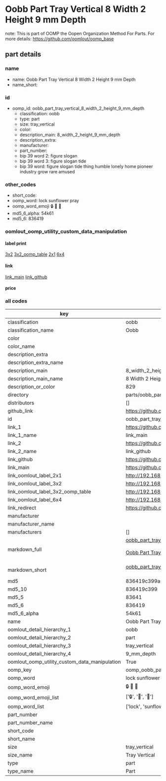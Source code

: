 # Oobb Part Tray Vertical 8 Width 2 Height 9 mm Depth  

note: This is part of OOMP the Oopen Organization Method For Parts. For more details: https://github.com/oomlout/oomp_base

##  part details
  







### name
* name: Oobb Part Tray Vertical 8 Width 2 Height 9 mm Depth
* name_short: 
### id
* oomp_id: oobb_part_tray_vertical_8_width_2_height_9_mm_depth
  * classification: oobb
  * type: part
  * size: tray_vertical
  * color: 
  * description_main: 8_width_2_height_9_mm_depth
  * description_extra: 
  * manufacturer: 
  * part_number: 
  * bip 39 word 2: figure slogan
  * bip 39 word 3: figure slogan tide
  * bip 39 word: figure slogan tide thing humble lonely home pioneer industry grow rare amused

### other_codes
* short_code: 
* oomp_word: lock sunflower pray
* oomp_word_emoji :lock: :sunflower: :pray:
* md5_6_alpha: 54k61
* md5_6: 836419






### oomlout_oomp_utility_custom_data_manipulation
#### label print
[3x2](http://192.168.1.245:1112/?label=oomp%2054k61)
[3x2_oomp_table](http://192.168.1.108:1112/?label=oomp%2054k61)
[2x1](http://192.168.1.242:1112/?label=oomp%2054k61)
[6x4](http://192.168.1.55:1112/?label=oomp%2054k61)    

#### link

[link_main](https://github.com/oomlout/oomlout_oomp_version_1_messy/tree/main/parts/oobb_part_tray_vertical_8_width_2_height_9_mm_depth) [link_github](https://github.com/oomlout/oomlout_oomp_version_1_messy/tree/main/parts/oobb_part_tray_vertical_8_width_2_height_9_mm_depth)                             

#### price







### all codes 
| key | value |  
| --- | --- |  
| classification | oobb |  
| classification_name | Oobb |  
| color |  |  
| color_name |  |  
| description_extra |  |  
| description_extra_name |  |  
| description_main | 8_width_2_height_9_mm_depth |  
| description_main_name | 8 Width 2 Height 9 mm Depth |  
| description_or_color | 829 |  
| directory | parts/oobb_part_tray_vertical_8_width_2_height_9_mm_depth |  
| distributors | [] |  
| github_link | https://github.com/oomlout/oomlout_oomp_part_src/tree/main/parts/oobb_part_tray_vertical_8_width_2_height_9_mm_depth |  
| id | oobb_part_tray_vertical_8_width_2_height_9_mm_depth |  
| link_1 | https://github.com/oomlout/oomlout_oomp_version_1_messy/tree/main/parts/oobb_part_tray_vertical_8_width_2_height_9_mm_depth |  
| link_1_name | link_main |  
| link_2 | https://github.com/oomlout/oomlout_oomp_version_1_messy/tree/main/parts/oobb_part_tray_vertical_8_width_2_height_9_mm_depth |  
| link_2_name | link_github |  
| link_github | https://github.com/oomlout/oomlout_oomp_version_1_messy/tree/main/parts/oobb_part_tray_vertical_8_width_2_height_9_mm_depth |  
| link_main | https://github.com/oomlout/oomlout_oomp_version_1_messy/tree/main/parts/oobb_part_tray_vertical_8_width_2_height_9_mm_depth |  
| link_oomlout_label_2x1 | http://192.168.1.242:1112/?label=oomp%2054k61 |  
| link_oomlout_label_3x2 | http://192.168.1.245:1112/?label=oomp%2054k61 |  
| link_oomlout_label_3x2_oomp_table | http://192.168.1.108:1112/?label=oomp%2054k61 |  
| link_oomlout_label_6x4 | http://192.168.1.55:1112/?label=oomp%2054k61 |  
| link_redirect | https://github.com/oomlout/oomlout_oomp_version_1_messy/tree/main/parts/oobb_part_tray_vertical_8_width_2_height_9_mm_depth |  
| manufacturer |  |  
| manufacturer_name |  |  
| manufacturers | [] |  
| markdown_full | [oobb_part_tray_vertical_8_width_2_height_9_mm_depth](none)<br>[](none)<br>[Oobb Part Tray Vertical 8 Width 2 Height 9 Mm Depth](none)<br><br> |  
| markdown_short | [oobb_part_tray_vertical_8_width_2_height_9_mm_depth](none)<br><br> |  
| md5 | 836419c399a52da20eb77e0bc3b2fab0 |  
| md5_10 | 836419c399 |  
| md5_5 | 83641 |  
| md5_6 | 836419 |  
| md5_6_alpha | 54k61 |  
| name | Oobb Part Tray Vertical 8 Width 2 Height 9 mm Depth |  
| oomlout_detail_hierarchy_1 | oobb |  
| oomlout_detail_hierarchy_2 | part |  
| oomlout_detail_hierarchy_3 | tray_vertical |  
| oomlout_detail_hierarchy_4 | 9_mm_depth |  
| oomlout_oomp_utility_custom_data_manipulation | True |  
| oomp_key | oomp_oobb_part_tray_vertical_8_width_2_height_9_mm_depth |  
| oomp_word | lock sunflower pray |  
| oomp_word_emoji | :lock: :sunflower: :pray: |  
| oomp_word_emoji_list | [':lock:', ':sunflower:', ':pray:'] |  
| oomp_word_list | ['lock', 'sunflower', 'pray'] |  
| part_number |  |  
| part_number_name |  |  
| short_code |  |  
| short_name |  |  
| size | tray_vertical |  
| size_name | Tray Vertical |  
| type | part |  
| type_name | Part |  

